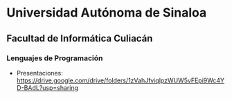 # Universidad Autónoma de Sinaloa
## Facultad de Informática Culiacán
### Lenguajes de Programación


- Presentaciones:
    https://drive.google.com/drive/folders/1zVahJfviqlpzWUW5vFEpi9Wc4YD-BAdL?usp=sharing